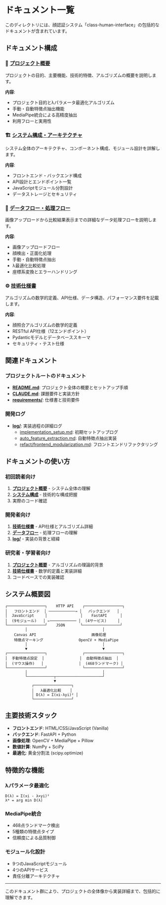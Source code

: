 # ドキュメント一覧

このディレクトリには、顔認証システム「class-human-interface」の包括的なドキュメントが含まれています。

## ドキュメント構成

### 📖 [プロジェクト概要](project-overview.md)
プロジェクトの目的、主要機能、技術的特徴、アルゴリズムの概要を説明します。

**内容**:
- プロジェクト目的とλパラメータ最適化アルゴリズム
- 手動・自動特徴点抽出機能
- MediaPipe統合による高精度抽出
- 利用フローと実用性

### 🏗️ [システム構成・アーキテクチャ](system-architecture.md)
システム全体のアーキテクチャ、コンポーネント構成、モジュール設計を詳解します。

**内容**:
- フロントエンド・バックエンド構成
- API設計とエンドポイント一覧
- JavaScriptモジュール分割設計
- データストレージとセキュリティ

### 🔄 [データフロー・処理フロー](data-flow.md)
画像アップロードから比較結果表示までの詳細なデータ処理フローを説明します。

**内容**:
- 画像アップロードフロー
- 顔検出・正面化処理
- 手動・自動特徴点抽出
- λ最適化比較処理
- 座標系変換とエラーハンドリング

### ⚙️ [技術仕様書](technical-specifications.md)
アルゴリズムの数学的定義、API仕様、データ構造、パフォーマンス要件を記載します。

**内容**:
- 顔照合アルゴリズムの数学的定義
- RESTful API仕様（12エンドポイント）
- Pydanticモデルとデータベーススキーマ
- セキュリティ・テスト仕様

## 関連ドキュメント

### プロジェクトルートのドキュメント
- **[README.md](../README.md)**: プロジェクト全体の概要とセットアップ手順
- **[CLAUDE.md](../CLAUDE.md)**: 課題要件と実装方針
- **[requirements/](../requirements/)**: 仕様書と技術要件

### 開発ログ
- **[log/](../log/)**: 実装過程の詳細ログ
  - [implementation_setup.md](../log/implementation_setup.md): 初期セットアップログ
  - [auto_feature_extraction.md](../log/auto_feature_extraction.md): 自動特徴点抽出実装
  - [refact/frontend_modularization.md](../log/refact/frontend_modularization.md): フロントエンドリファクタリング

## ドキュメントの使い方

### 初回読者向け
1. **[プロジェクト概要](project-overview.md)** - システム全体の理解
2. **[システム構成](system-architecture.md)** - 技術的な構成把握
3. 実際のコード確認

### 開発者向け
1. **[技術仕様書](technical-specifications.md)** - API仕様とアルゴリズム詳細
2. **[データフロー](data-flow.md)** - 処理フローの理解
3. **[log/](../log/)** - 実装の背景と経緯

### 研究者・学習者向け
1. **[プロジェクト概要](project-overview.md)** - アルゴリズムの理論的背景
2. **[技術仕様書](technical-specifications.md)** - 数学的定義と実装詳細
3. コードベースでの実装確認

## システム概要図

```
┌─────────────────┐    HTTP API    ┌─────────────────┐
│   フロントエンド  │ ────────────→ │   バックエンド   │
│  JavaScript     │               │    FastAPI      │
│  (9モジュール)   │ ←──────────── │  (4サービス)     │
└─────────────────┘    JSON       └─────────────────┘
         │                                  │
    Canvas API                         画像処理
    特徴点マーキング                OpenCV + MediaPipe
         │                                  │
         ▼                                  ▼
┌─────────────────┐                ┌─────────────────┐
│  手動特徴点設定  │                │  自動特徴点抽出  │
│  (マウス操作)   │                │  (468ランドマーク) │
└─────────────────┘                └─────────────────┘
         │                                  │
         └────────────┬─────────────────────┘
                      ▼
            ┌─────────────────┐
            │   λ最適化比較    │
            │ D(λ) = Σ(xi-λyi)² │
            └─────────────────┘
```

## 主要技術スタック

- **フロントエンド**: HTML/CSS/JavaScript (Vanilla)
- **バックエンド**: FastAPI + Python
- **画像処理**: OpenCV + MediaPipe + Pillow
- **数値計算**: NumPy + SciPy
- **最適化**: 黄金分割法 (scipy.optimize)

## 特徴的な機能

### λパラメータ最適化
```
D(λ) = Σ(xi - λ×yi)²
λ* = arg min D(λ)
```

### MediaPipe統合
- 468点ランドマーク検出
- 5種類の特徴点タイプ
- 信頼度による品質制御

### モジュール化設計
- 9つのJavaScriptモジュール
- 4つのAPIサービス
- 責任分離アーキテクチャ

---

このドキュメント群により、プロジェクトの全体像から実装詳細まで、包括的に理解できます。